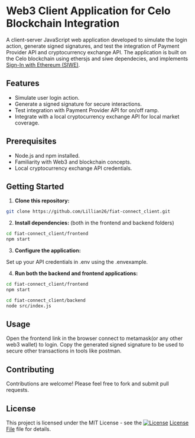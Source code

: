 # Web3 Client Application for Celo Blockchain Integration

A client-server JavaScript web application developed to simulate the login action, generate signed signatures, and test the integration of Payment Provider API and cryptocurrency exchange API. The application is built on the Celo blockchain using ethersjs and siwe dependecies, and implements [Sign-In with Ethereum (SIWE)](https://docs.login.xyz/general-information/siwe-overview).

## Features

- Simulate user login action.
- Generate a signed signature for secure interactions.
- Test integration with Payment Provider API for on/off ramp.
- Integrate with a local cryptocurrency exchange API for local market coverage.

## Prerequisites

- Node.js and npm installed.
- Familiarity with Web3 and blockchain concepts.
- Local cryptocurrency exchange API credentials.

## Getting Started

1. **Clone this repository:**

```bash
git clone https://github.com/Lillian26/fiat-connect_client.git
```
   
2. **Install dependencies:** (both in the frontend and backend folders)

```bash
cd fiat-connect_client/frontend
npm start
```

3. **Configure the application:**

Set up your API credentials in .env using the .envexample.

4. **Run both the backend and frontend applications:**

```bash
cd fiat-connect_client/frontend
npm start
```
```bash
cd fiat-connect_client/backend
node src/index.js
```

## Usage

Open the frontend link in the browser connect to metamask(or any other web3 wallet) to login.
Copy the generated signed signature to be used to secure other transactions in tools like postman.

## Contributing
Contributions are welcome! Please feel free to fork and submit pull requests.

## License
This project is licensed under the MIT License - see the [![License](https://img.shields.io/badge/License-MIT-blue.svg)](./LICENSE)
[License File](./LICENSE) file for details.
